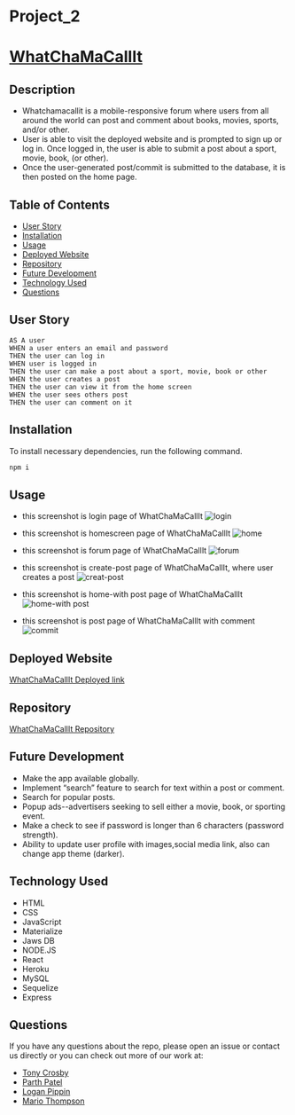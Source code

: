 # Project_2

[whatchamacallit live]: https://fullstackbc-project-02.herokuapp.com/

# [WhatChaMaCallIt][whatchamacallit live]

## Description

- Whatchamacallit is a mobile-responsive forum where users from all around the world can post and comment about books, movies, sports, and/or other.
- User is able to visit the deployed website and is prompted to sign up or log in. Once logged in, the user is able to submit a post about a sport, movie, book, (or other).
- Once the user-generated post/commit is submitted to the database, it is then posted on the home page.

## Table of Contents

- [User Story](#user-story)
- [Installation](#installation)
- [Usage](#usage)
- [Deployed Website](#deployed-website)
- [Repository](#repository)
- [Future Development](#future-development)
- [Technology Used](#technology-used)
- [Questions](#questions)

## User Story

```
AS A user
WHEN a user enters an email and password
THEN the user can log in
WHEN user is logged in
THEN the user can make a post about a sport, movie, book or other
WHEN the user creates a post
THEN the user can view it from the home screen
WHEN the user sees others post
THEN the user can comment on it
```

## Installation

To install necessary dependencies, run the following command.

```bash
npm i
```

## Usage

- this screenshot is login page of WhatChaMaCallIt
![login](public/images/login.png)

- this screenshot is homescreen page of WhatChaMaCallIt
![home](public/images/home.png)

- this screenshot is forum page of WhatChaMaCallIt
![forum](public/images/forum.png)

- this screenshot is create-post page of WhatChaMaCallIt, where user creates a post
![creat-post](public/images/create-post.png)

- this screenshot is home-with post page of WhatChaMaCallIt
![home-with post](public/images/home-posts.png)

- this screenshot is post page of WhatChaMaCallIt with comment
![commit](public/images/comments.png)

## Deployed Website

[WhatChaMaCallIt Deployed link](https://fullstackbc-project-02.herokuapp.com/)

## Repository

[WhatChaMaCallIt Repository](https://github.com/tonycrosby-tech/Project_2)

## Future Development

- Make the app available globally.
- Implement “search” feature to search for text within a post or comment.
- Search for popular posts.
- Popup ads--advertisers seeking to sell either a movie, book, or sporting event.
- Make a check to see if password is longer than 6 characters (password strength).
- Ability to update user profile with images,social media link, also can change app theme (darker).

## Technology Used

- HTML
- CSS
- JavaScript
- Materialize
- Jaws DB
- NODE.JS
- React
- Heroku
- MySQL
- Sequelize
- Express

## Questions

If you have any questions about the repo, please open an issue or contact us directly or you can check out more of our work at:

- [Tony Crosby](https://github.com/tonycrosby-tech)
- [Parth Patel](https://github.com/parth167)
- [Logan Pippin](https://github.com/LoganPippin)
- [Mario Thompson](https://github.com/MarioThompson0010)

